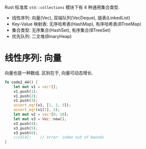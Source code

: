 
Rust 标准库 `std::collections` 模块下有 4 种通用集合类型.

* 线性序列: 向量(Vec), 双端队列(VecDeque), 链表(LinkedList)
* Key-Value 映射表: 无序哈希表(HashMap), 有序哈希表(BTreeMap)
* 集合类型: 无序集合(HashSet), 有序集合(BTreeSet)
* 优先队列: 二叉堆(BinaryHeap)

# 线性序列: 向量

向量也是一种数组. 区别在于, 向量可动态增长.

```rust
fn code2_44() {
	let mut v1 = vec![];
	v1.push(1);
	v1.push(2);
	v1.push(3);
	assert_eq!(v1, [1, 2, 3]);
	assert_eq!(v1[1], 2);
	let mut v2 = vec![0; 10];
	let mut v3 = Vec::new();
	v3.push(4);
	v3.push(5);
	v3.push(6);
	//v3[4]; 	// error: index out of bounds
}
```

